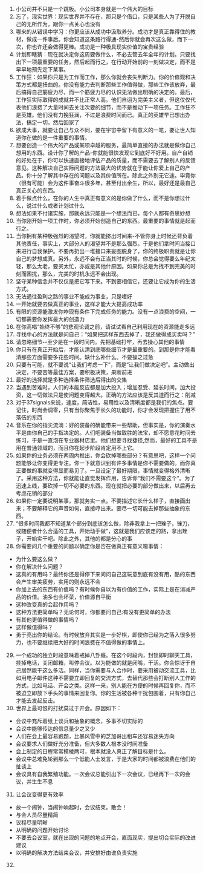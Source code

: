 1. 小公司并不只是一个跳板。小公司本身就是一个伟大的目标
2. 忘了，现实世界：现实世界并不存在，那只是个借口，只是某些人为了开脱自己的无所作为，跟你一点关心也没有
3. 哪来的从错误中学习：你更应该从成功中汲取养分。成功才是真正靠得住的教材，做成一件事后。你会知道这条路行得通-然后你就会再次这么做，而下一次，你也许还会做得更棒。成功是一种极具现实价值的宝贵经验
4. 计划即瞎猜：现在就决定你这周要做什么，不必去管去年全年的计划。只要找出下一项最重要的任务，然后起而行之，在行动开始前的一刻做决定，而不是早早地预先定下某事。
5. 工作狂：如果你只是为工作而工作，那么你就会丧失判断力。你的价值观和决策方式都是扭曲的。你没有能力去判断那些工作值得做，那些工作该放弃，最后搞得自己筋疲力尽，而一个筋疲力尽的认识无法做出明确的决定的。最后，工作狂实际取得的成就并不比正常人高。他们自诩为完美主义者，但这仅仅代表他们浪费了大量时间去关注次要的细节，而不是推动下一项任务。工作狂不是英雄。他们没有力挽狂澜，不过是浪费时间而已。真正的英雄早已想出办法，搞定一切，然后回家了
6. 欲成大事，就要让自己与众不同，要在宇宙中留下有意义的一笔，要让世人知道你在做的是一件重要的事情。
7. 想要创造一个伟大的产品或某项卓越的服务，最简单直接的办法就是做你自己想用的东西。设计你了解的产品-你就能很快发现它到底好不好用。自产自销的好处在于，你可以快速直接地评估产品的质量，而不需要去了解别人的反馈意见。这种解决自己实际问题的方法最大的优势就在于能让你爱上自己的产品。你十分了解其中存在的问题以及其价值所在。除此之外别无它途。毕竟你（很有可能）会为这件事奋斗很多年，甚至付出余生，所以，最好还是最自己真正关心的东西。
8. 着手做点什么，在你的人生中真正有意义的是你做了什么，而不是你想过什么，说过什么或者计划过什么
9. 想法如果不付诸实施，那就永远只能是一个想法而已，每个人都有奇思妙想
10. 当你刚开始一项工作时，你必须开始创造自己的东西。最重要的事情就是起而行之。
11. 当你拥有某种极强烈的渴望时，你就能挤出时间来-不管你身上时候还背负着其他责任，事实上，大部分人的渴望并不是那么强烈。于是他们拿时间当接口来进行自我保护。不要再扔出一堆接口来妄图脱身了，你的终极职责就是让你自己的梦想成真。另外，永远不会有正当其时的时候，你总会觉得要么年纪太轻，那么太老，要买太忙，亦或是其他什原因。如果你总是为找不到完美的时刻而困扰，那么，完美的时机永远不会出现。
12. 坚守某种信念并不仅仅是把它写下来。不到要相信它，还要让它成为你的生活方式。
13. 无法通往盈利之路的事业不能成为事业，只是嗜好
14. 一开始就要去做真正的事业，这样才能大大提高成功率
15. 有限的资源能激发你咋现有条件下完成任务的能力。没有一点浪费的空间，一切都需要你发挥最大的创造力
16. 在你高唱“始终不够”的悲观论调之前，请试试看自己利用现在的资源能走多远
17. 寻找中心的方法就是问自己：“如果把这样东西去掉了，我还做得成买卖吗？”
18. 请忽略细节--至少是在一段时间内。先把基础打牢，再去操心其他的事情
19. 你只有在真正开始后，才能认清到底哪些细节才是最重要的。到那是你才能看清那些方面需要多花些时间。缺什么补什么。不要操之过急
20. 只要有可能，就不要说“让我们考虑一下”，而是“让我们做决定吧”。主动做出决定，不要苦等最佳方案，要积极决策，果断前进
21. 最好的选择就是多种选择条件筛选后得出的交集
22. 当遇到苦难时，人们的本能反应都是加大投入；增加忍受、延长时间，加大投资，这一切做法只是使问题变得越大。正确的方法应该是反其道而行之：削减
23. 对于37signals来说，速度，简洁性，易用性以及清晰度都是我们的焦点。要记住，时尚会调零，只有当你聚焦于长久的功能时，你才会发现把握住了用不落伍的东西
24. 音乐在你的指尖流淌：好的装备的确能带来一些帮助，但事实是，你的演奏水平是由你自己的手指决定的。人们吧装备当做取胜的法宝，却不愿意花时间去练习，于是一直泡在专业器材店里。他们想要寻找捷径,然而，最好的工具不是用在普通领域的，而且你在起步阶段肯定用不上它。
25. 如果你的业务必须在两周内推出，你会砍掉哪些部分？有意思吧，这样一个问题能够让你变得更专注。你一下就意识到有许多事情是你不需要做的。而你真正要做的事就变得显而易见了。一旦设定了最好期限，事情就变得格外清晰了。采用这种方法，你就能让直觉发挥作用，告诉你“我们不需要这个”。为了迅速上线，要砍掉一切不必要的东西。现在就把必要的部分做出来，以后再去考虑花销的部分
26. 如果你一定要说明某事，那就务实一点。不要描述它长什么样子，直接画出来；不要解释它的声音如何，直接哼出来。要尽一切可能去掉那些抽象的东西。
27. “很多时间我都不知道某个部分到底该怎么做，除非我拿上一把矬子，锉刀，或随便者什么合适的工具，开始动手做”，这就是我们应该走的路，拿出矬子，开始实干吧。除此之外，其他的都是分心的事
28. 你需要问几个重要的问题以确定你是否在做真正有意义嗯事情：
* 为什么要这么做？
* 你在解决什么问题？
* 这真的有用吗？最终你还是得停下来问问自己这玩意到底有没有用，酷的东西会产生审美疲劳，实用的则永远不会
* 你加上去的东西有价值吗？有时候你自以为有价值的工作，实际上是在消减产品的价值。油多也会坏菜，价值源自平衡
* 这种改变真的会起作用吗？
* 这种方法更简单吗？无论何时，你都要问自己:有没有更简单的办法
* 有其他更值得做的事情吗？
* 这样做值得吗？
* 勇于亮出你的结论。有时候放弃其实是一步好棋，即使你已经为之落入很多努力，也不要继续把大好的时间浪费在不值得做的事情上。
29. 一个成功的独立时段意味着戒掉八卦瘾。在这个时段内，封锁即时聊天工具，挂掉电话，关闭邮箱，叫停会议。以为能做的就是闭嘴，干活。你会惊讶于自己居然能干这么多活。同样，当你需要与人合作时，要采用被动交流工具，比如用电子邮件这种不需要立即回复的交流方式，去替代那些会打断别人工作的方式，比如电话、开会之类。这样一来，别人能在方便的时候再回复你，而不被迫立即放下手头的事情来回复你。你的生活被各种干扰包围着，只有你自己才能去发起反击。
30. 世界上最可恨的打扰莫过于开会。原因如下：
* 会议中充斥着纸上谈兵和抽象的概念，多事不切实际的
* 会议中能够传达的信息量少之又少
* 人们在会上最容易跑题，比暴风雪中的芝加哥出租车还容易迷失方向
* 会议要求人们做好充分准备，但大多数人根本没时间准备
* 会上制定的日程常常模棱两可，根本就没人真正了解目标是什么。
* 会议中总难免轮到那么一个低能人士发言，于是大家的时间都被浪费在他们的扯谈上
* 会议具有自我繁殖功能。一次会议总能引出下一次会议，已经再下一次的会议，并生生不息

31. 让会议变得更有效率
* 放一个闹钟，当闹钟响起时，会议结束。散会！
* 与会人员尽量精简
* 议程尽量明晰
* 从明确的问题开始讨论
* 不要去会议室，就在出现的问题的地点开会，直面现实，提出切合实际的改进建议
* 以明确的解决方法结束会议，并安排好由谁负责实施

32. 

